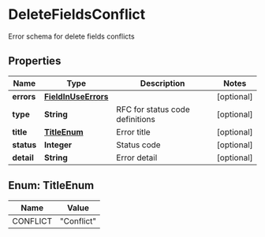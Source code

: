 

# DeleteFieldsConflict

Error schema for delete fields conflicts

## Properties

| Name | Type | Description | Notes |
|------------ | ------------- | ------------- | -------------|
|**errors** | [**FieldInUseErrors**](FieldInUseErrors.md) |  |  [optional] |
|**type** | **String** | RFC for status code definitions |  [optional] |
|**title** | [**TitleEnum**](#TitleEnum) | Error title |  [optional] |
|**status** | **Integer** | Status code |  [optional] |
|**detail** | **String** | Error detail |  [optional] |



## Enum: TitleEnum

| Name | Value |
|---- | -----|
| CONFLICT | &quot;Conflict&quot; |



